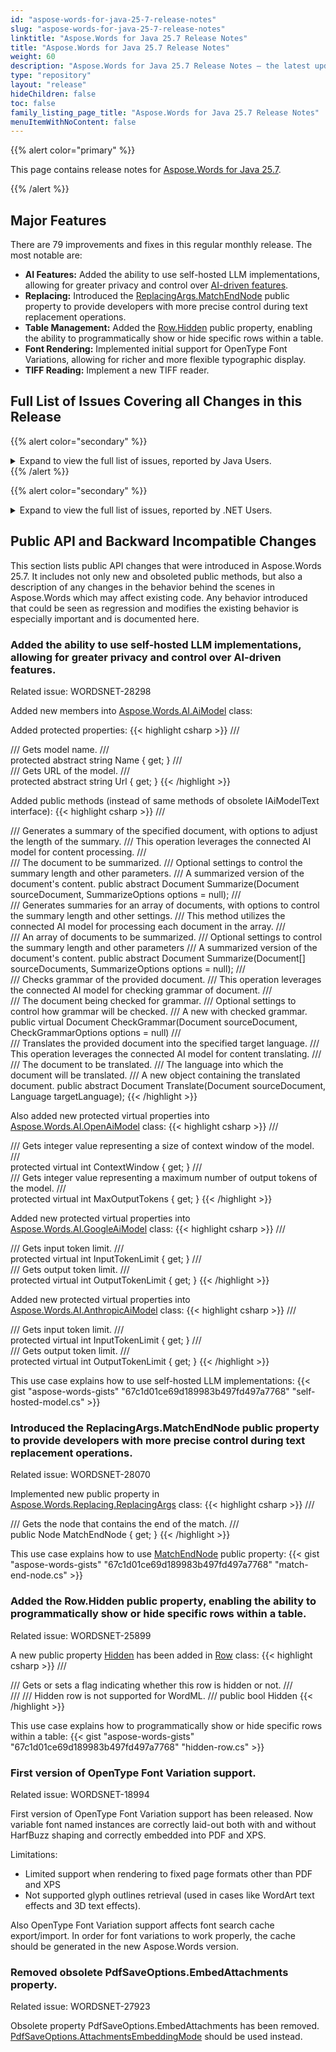 ```yaml
---
id: "aspose-words-for-java-25-7-release-notes"
slug: "aspose-words-for-java-25-7-release-notes"
linktitle: "Aspose.Words for Java 25.7 Release Notes"
title: "Aspose.Words for Java 25.7 Release Notes"
weight: 60
description: "Aspose.Words for Java 25.7 Release Notes – the latest updates and fixes."
type: "repository"
layout: "release"
hideChildren: false
toc: false
family_listing_page_title: "Aspose.Words for Java 25.7 Release Notes"
menuItemWithNoContent: false
---
```


{{% alert color="primary" %}}

This page contains release notes for [Aspose.Words for Java 25.7](https://releases.aspose.com/words/java/25-7/).

{{% /alert %}}

## Major Features

There are 79 improvements and fixes in this regular monthly release. The most notable are:

- **AI Features:** Added the ability to use self-hosted LLM implementations, allowing for greater privacy and control over [AI-driven features](https://reference.aspose.com/words/net/aspose.words.ai/aimodel/#methods).
- **Replacing:** Introduced the [ReplacingArgs.MatchEndNode](https://reference.aspose.com/words/net/aspose.words.replacing/replacingargs/matchendnode/) public property to provide developers with more precise control during text replacement operations.
- **Table Management:** Added the [Row.Hidden](https://reference.aspose.com/words/net/aspose.words.tables/row/hidden/) public property, enabling the ability to programmatically show or hide specific rows within a table.
- **Font Rendering:** Implemented initial support for OpenType Font Variations, allowing for richer and more flexible typographic display.
- **TIFF Reading:** Implement a new TIFF reader.

## Full List of Issues Covering all Changes in this Release

{{% alert color="secondary" %}}
<details><summary>Expand to view the full list of issues, reported by Java Users.</summary>

|Key|Summary|Category|
| :- | :- | :- |
|WORDSJAVA-3117|Regular check&update of OSGI compatibility|New Feature
|WORDSJAVA-3139|Implement a new TIFF reader|New Feature
|WORDSJAVA-3101|DOCX to PDF: OutOfMemoryError when converting Word document to PDF after a large JSON load|Bug
|WORDSJAVA-3132|DOCX to PDF too slow|Bug
|WORDSJAVA-3133|Long time convertion docx to PDF|Bug
|WORDSJAVA-3102|LINQ Reporting Engine - Issue with JSON objects with same names|Bug
|WORDSJAVA-3051|Incorrect date parsing in multithreaded environment|Bug
|WORDSJAVA-3116|Freezing while converting document to PDF|Bug
|WORDSJAVA-3057|Incorrect EMF to PNG conversion|Bug

</details>
{{% /alert %}}

{{% alert color="secondary" %}}
<details><summary>Expand to view the full list of issues, reported by .NET Users.</summary>

|Key|Summary|Category|
| :- | :- | :- |
|WORDSNET-25899|Add public API to mark row as hidden|New Feature
|WORDSNET-28192|Support XLSX header/footers in XLSX export|New Feature
|WORDSNET-28298|Allow to use self-hosted LLM implementation in Aspose.Words|New Feature
|WORDSNET-28070|Consider providing a property in ReplacingArgs that will return the node that contains the end of the match|New Feature
|WORDSNET-18581|Content are rendered outside the page at right side in PDF|Enhancement
|WORDSNET-28159|Table left indent is incorrect after rendering|Enhancement
|WORDSNET-28335|Consider Dropping Client Profile Support for Aspose.Words .NET 3.5 and 4.0|Enhancement
|WORDSNET-28008|MS Word doesn't write 'w:space' attribute for last 'w:col' element|Bug
|WORDSNET-28406|System.NullReferenceException when comparing documents|Bug
|WORDSNET-28404|StackOverflowException during DOCX to PDF conversion when PreserveFormFields is enabled|Bug
|WORDSNET-28331|StackOverflowException is thrown upon rendering document to PDF with PdfSaveOptions.PreserveFormFields enabled|Bug
|WORDSNET-28357|Stack overflow when converting DOCX to PDF|Bug
|WORDSNET-28270|List item formatting is changed after open/save ODT|Bug
|WORDSNET-28209|Setting TableStyle.Bidi makes the table LTR|Bug
|WORDSNET-28393|Unexpected Bookmark Creation When Mapping Identical Content Controls to the Same Custom XML Part|Bug
|WORDSNET-27282|Fix warnings during conversion|Bug
|WORDSNET-27917|Aspose.Words hangs during rendering to PDF|Bug
|WORDSNET-28400|Infinite loop upon conversion to PDF|Bug
|WORDSNET-28369|Rendering process hangs upon converting document|Bug
|WORDSNET-28332|Aspose.Words hangs upon rendering document with hyphenation|Bug
|WORDSNET-28321|Aspose.Words hangs upon rendering document when hyphenation dictionary is specified|Bug
|WORDSNET-28169|UpdatePageLayout hangs upon conversion|Bug
|WORDSNET-28152|Hangs upon rendering document|Bug
|WORDSNET-28141|Aspose.Words hangs upon rendering document|Bug
|WORDSNET-28136|Rendering hangs upon conversion|Bug
|WORDSNET-27283|Analyze the System.IO.Compression version inside Pdf2Word|Bug
|WORDSNET-28221|EmbeddedFontCache throws ArgumentNullException in AOT config|Bug
|WORDSNET-21505|Changing the "SelectedValue" on ListItems collection does not create a revision|Bug
|WORDSNET-28202|Incorrect date header rendering in PDF output|Bug
|WORDSNET-28168|Chart is rendered as not filled with data|Bug
|WORDSNET-28309|Text wrapped incorrectly due to inaccurate shrinking of Courier New spaces|Bug
|WORDSNET-28235|"Asian typography/Allow Latin text to wrap in the middle of a word" option is ignored upon rendering|Bug
|WORDSNET-28306|MS Excel raises an error when opening output XLSX|Bug
|WORDSNET-28230|Incorrect content area width for non-rectangular DML shapes|Bug
|WORDSNET-28266|Text misalignment upon SVG rendering|Bug
|WORDSNET-28368|Investigation: InsertHtml to SDT: Content not inserted|Bug
|WORDSNET-28059|Aspose.Words.LowCode.Merger throws an XmlException|Bug
|WORDSNET-28344|Track changes are lost in dropdown content controls mapped to Custom XML when saving DOCX|Bug
|WORDSNET-27988|Building document layout of document with batch of inline images is slow|Bug
|WORDSNET-28379|List levels formatting in the document produced by MS Word differs from what AW generates|Bug
|WORDSNET-27748|Formatting of list levels in the document produced by MS Word differs|Bug
|WORDSNET-28351|Import of MsoHtml columns differs from MS Word's result|Bug
|WORDSNET-28350|Mismatch in Column Import from MsoHtml vs. MS Word|Bug
|WORDSNET-28326|Inconsistent Column Rendering: MsoHtml Import vs. Word|Bug
|WORDSNET-28325|MsoHtml Column Import Produces Different Results than Word|Bug
|WORDSNET-28324|Discrepancy in Column Layout Between MsoHtml and MS Word Import|Bug
|WORDSNET-28343|Line break between text and shape is lost after extracting page|Bug
|WORDSNET-28337|DOCX to EPUB: Image not rendered correctly|Bug
|WORDSNET-28353|DOCX to MD: Links not working in output|Bug
|WORDSNET-28339|Code example for WarningInfoCollection is incorrect|Bug
|WORDSNET-28281|Import of MsoHtml lists differs from MS Word's result|Bug
|WORDSNET-28280|Discrepancy in Column Layout Between MsoHtml and MS Word Import|Bug
|WORDSNET-28279|MsoHtml Column Import Produces Different Results than Word|Bug
|WORDSNET-28277|Inconsistent Column Rendering: MsoHtml Import vs. Word|Bug
|WORDSNET-28275|Mismatch in Column Import from MsoHtml vs. MS Word|Bug
|WORDSNET-27745|Add support for loading of lists from headers/footers|Bug
|WORDSNET-28362|Shaped text isn't rendered correctly if text has borders |Bug
|WORDSNET-28158|Table row on a different page on conversion to PDF|Bug
|WORDSNET-26901|Part of content is moved to next page|Bug
|WORDSNET-28341|Size of single line legend|Bug
|WORDSNET-28264|Exception when saving a document in another thread after ExtractPages|Bug
|WORDSNET-28297|Layout of legend entries|Bug
|WORDSNET-28204|Y-axis labels are shifter and partially cut off|Bug
|WORDSNET-27421|Table layout is broken after removing SDTs|Bug
|WORDSNET-28287|Aspose.Words converting vs and MS Word converting|Bug
|WORDSNET-27309|Image is inserted upside-down when setting fill image|Bug
|WORDSNET-28389|Duplicated table content upon DOCX to PDF conversion|Bug
|WORDSNET-27722|Paragraph alignment is changed after appending document|Bug
|WORDSNET-27689|LST to DOC: Incorrect indentation and Blank pages added|Bug
|WORDSNET-28189|Words count in the document with custom list labels is incorrect|Bug
</details>

## Public API and Backward Incompatible Changes

This section lists public API changes that were introduced in Aspose.Words 25.7. It includes not only new and obsoleted public methods, but also a description of any changes in the behavior behind the scenes in Aspose.Words which may affect existing code. Any behavior introduced that could be seen as regression and modifies the existing behavior is especially important and is documented here.

### Added the ability to use self-hosted LLM implementations, allowing for greater privacy and control over AI-driven features.

Related issue: WORDSNET-28298

Added new members into [Aspose.Words.AI.AiModel](https://reference.aspose.com/words/net/aspose.words.ai/aimodel/) class:

Added protected properties:
{{< highlight csharp >}}
/// <summary>
/// Gets model name.
/// </summary>
protected abstract string Name { get; }
/// <summary>
/// Gets URL of the model.
/// </summary>
protected abstract string Url { get; }
{{< /highlight >}}

Added public methods (instead of same methods of obsolete IAiModelText interface):
{{< highlight csharp >}}
/// <summary>
/// Generates a summary of the specified document, with options to adjust the length of the summary.
/// This operation leverages the connected AI model for content processing.
/// </summary>
/// <param name="sourceDocument">The document to be summarized.</param>
/// <param name="options">Optional settings to control the summary length and other parameters.</param>
/// <returns>A summarized version of the document's content.</returns>
public abstract Document Summarize(Document sourceDocument, SummarizeOptions options = null);
/// <summary>
/// Generates summaries for an array of documents, with options to control the summary length and other settings.
/// This method utilizes the connected AI model for processing each document in the array.
/// </summary>
/// <param name="sourceDocuments">An array of documents to be summarized.</param>
/// <param name="options">Optional settings to control the summary length and other parameters</param>
/// <returns>A summarized version of the document's content.</returns>
public abstract Document Summarize(Document[] sourceDocuments, SummarizeOptions options = null);
/// <summary>
/// Checks grammar of the provided document.
/// This operation leverages the connected AI model for checking grammar of document.
/// </summary>
/// <param name="sourceDocument">The document being checked for grammar.</param>
/// <param name="options">Optional settings to control how grammar will be checked.</param>
/// <returns>A new <see cref="Document"/> with checked grammar.</returns>
public virtual Document CheckGrammar(Document sourceDocument, CheckGrammarOptions options = null)
/// <summary>
/// Translates the provided document into the specified target language.
/// This operation leverages the connected AI model for content translating.
/// </summary>
/// <param name="sourceDocument">The document to be translated.</param>
/// <param name="targetLanguage">The language into which the document will be translated.</param>
/// <returns>A new <see cref="Document"/> object containing the translated document.</returns>
public abstract Document Translate(Document sourceDocument, Language targetLanguage);
{{< /highlight >}}

Also added new protected virtual properties into [Aspose.Words.AI.OpenAiModel](https://reference.aspose.com/words/net/aspose.words.ai/openaimodel/) class:
{{< highlight csharp >}}
/// <summary>
/// Gets integer value representing a size of context window of the model.
/// </summary>
protected virtual int ContextWindow { get; }
/// <summary>
/// Gets integer value representing a maximum number of output tokens of the model.
/// </summary>
protected virtual int MaxOutputTokens { get; }
{{< /highlight >}}

Added new protected virtual properties into [Aspose.Words.AI.GoogleAiModel](https://reference.aspose.com/words/net/aspose.words.ai/googleaimodel/) class:
{{< highlight csharp >}}
/// <summary>
/// Gets input token limit.
/// </summary>
protected virtual int InputTokenLimit { get; }
/// <summary>
/// Gets output token limit.
/// </summary>
protected virtual int OutputTokenLimit { get; }
{{< /highlight >}}

Added new protected virtual properties into [Aspose.Words.AI.AnthropicAiModel](https://reference.aspose.com/words/net/aspose.words.ai/anthropicaimodel/) class:
{{< highlight csharp >}}
/// <summary>
/// Gets input token limit.
/// </summary>
protected virtual int InputTokenLimit { get; }
/// <summary>
/// Gets output token limit.
/// </summary>
protected virtual int OutputTokenLimit { get; }
{{< /highlight >}}

This use case explains how to use self-hosted LLM implementations:
{{< gist "aspose-words-gists" "67c1d01ce69d189983b497fd497a7768" "self-hosted-model.cs" >}}

### Introduced the ReplacingArgs.MatchEndNode public property to provide developers with more precise control during text replacement operations.

Related issue: WORDSNET-28070

Implemented new public property in [Aspose.Words.Replacing.ReplacingArgs](https://reference.aspose.com/words/net/aspose.words.replacing/replacingargs/) class:
{{< highlight csharp >}}
/// <summary>
/// Gets the node that contains the end of the match.
/// </summary>
public Node MatchEndNode { get; }
{{< /highlight >}}

This use case explains how to use [MatchEndNode](https://reference.aspose.com/words/net/aspose.words.replacing/replacingargs/matchendnode/) public property:
{{< gist "aspose-words-gists" "67c1d01ce69d189983b497fd497a7768" "match-end-node.cs" >}}

### Added the Row.Hidden public property, enabling the ability to programmatically show or hide specific rows within a table.

Related issue: WORDSNET-25899

A new public property [Hidden](https://reference.aspose.com/words/net/aspose.words.tables/row/hidden/) has been added in [Row](https://reference.aspose.com/words/net/aspose.words.tables/row/) class:
{{< highlight csharp >}}
/// <summary>
/// Gets or sets a flag indicating whether this row is hidden or not.
/// </summary>
/// <remarks>
/// Hidden row is not supported for WordML.
/// </remarks>
public bool Hidden
{{< /highlight >}}

This use case explains how to programmatically show or hide specific rows within a table:
{{< gist "aspose-words-gists" "67c1d01ce69d189983b497fd497a7768" "hidden-row.cs" >}}

### First version of OpenType Font Variation support.

Related issue: WORDSNET-18994

First version of OpenType Font Variation support has been released. Now variable font named instances are correctly laid-out both with and without HarfBuzz shaping and correctly embedded into PDF and XPS.

Limitations:
- Limited support when rendering to fixed page formats other than PDF and XPS
- Not supported glyph outlines retrieval (used in cases like WordArt text effects and 3D text effects).

Also OpenType Font Variation support affects font search cache export/import. In order for font variations to work properly, the cache should be generated in the new Aspose.Words version.

### Removed obsolete PdfSaveOptions.EmbedAttachments property.

Related issue: WORDSNET-27923

Obsolete property PdfSaveOptions.EmbedAttachments has been removed. 
[PdfSaveOptions.AttachmentsEmbeddingMode](https://reference.aspose.com/words/net/aspose.words.saving/pdfsaveoptions/attachmentsembeddingmode/) should be used instead.
